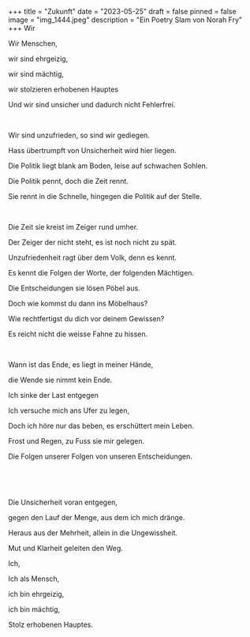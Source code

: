 +++
title = "Zukunft"
date = "2023-05-25"
draft = false
pinned = false
image = "img_1444.jpeg"
description = "Ein Poetry Slam von Norah Fry"
+++
Wir

Wir Menschen,

wir sind ehrgeizig, 

wir sind mächtig,

wir stolzieren erhobenen Hauptes

Und wir sind unsicher und dadurch nicht Fehlerfrei. 

 

Wir sind unzufrieden, so sind wir gediegen.

Hass übertrumpft von Unsicherheit wird hier liegen.

Die Politik liegt blank am Boden, leise auf schwachen Sohlen.

Die Politik pennt, doch die Zeit rennt. 

Sie rennt in die Schnelle, hingegen die Politik auf der Stelle.

 

Die Zeit sie kreist im Zeiger rund umher.

Der Zeiger der nicht steht, es ist noch nicht zu spät.  

Unzufriedenheit ragt über dem Volk, denn es kennt.

Es kennt die Folgen der Worte, der folgenden Mächtigen.

Die Entscheidungen sie lösen Pöbel aus.

Doch wie kommst du dann ins Möbelhaus?

Wie rechtfertigst du dich vor deinem Gewissen?

Es reicht nicht die weisse Fahne zu hissen.

 

Wann ist das Ende, es liegt in meiner Hände, 

die Wende sie nimmt kein Ende.

Ich sinke der Last entgegen

Ich versuche mich ans Ufer zu legen,

Doch ich höre nur das beben, es erschüttert mein Leben.

Frost und Regen, zu Fuss sie mir gelegen.

Die Folgen unserer Folgen von unseren Entscheidungen.

 

 

Die Unsicherheit voran entgegen,

gegen den Lauf der Menge, aus dem ich mich dränge.

Heraus aus der Mehrheit, allein in die Ungewissheit.

Mut und Klarheit geleiten den Weg.

Ich, 

Ich als Mensch, 

ich bin ehrgeizig,

ich bin mächtig, 

Stolz erhobenen Hauptes.